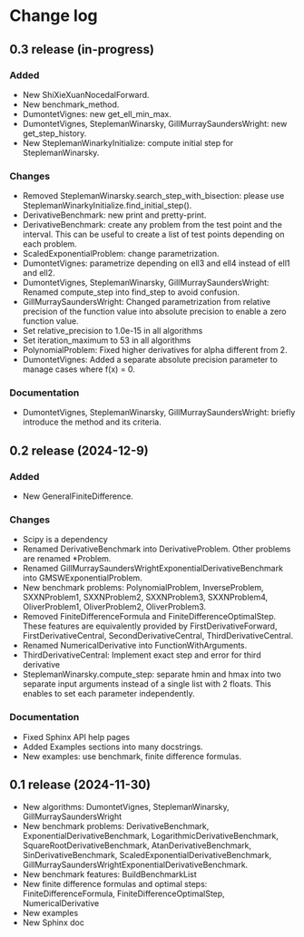 # Change log

## 0.3 release (in-progress)

### Added
- New ShiXieXuanNocedalForward.
- New benchmark_method.
- DumontetVignes: new get_ell_min_max.
- DumontetVignes, SteplemanWinarsky, GillMurraySaundersWright:
  new get_step_history.
- New SteplemanWinarkyInitialize: compute initial step for SteplemanWinarsky.

### Changes
- Removed SteplemanWinarsky.search_step_with_bisection: please use
  SteplemanWinarkyInitialize.find_initial_step().
- DerivativeBenchmark: new print and pretty-print.
- DerivativeBenchmark: create any problem from the test point and the
  interval. This can be useful to create a list of test points depending on
  each problem.
- ScaledExponentialProblem: change parametrization.
- DumontetVignes: parametrize depending on ell3 and ell4 instead
  of ell1 and ell2.
- DumontetVignes, SteplemanWinarsky, GillMurraySaundersWright:
  Renamed compute_step into find_step to avoid confusion.
- GillMurraySaundersWright: Changed parametrization from relative precision
  of the function value into absolute precision to enable a zero function value.
- Set relative_precision to 1.0e-15 in all algorithms
- Set iteration_maximum to 53 in all algorithms
- PolynomialProblem: Fixed higher derivatives for alpha different from 2.
- DumontetVignes: Added a separate absolute precision parameter to manage
  cases where f(x) = 0.

### Documentation
- DumontetVignes, SteplemanWinarsky, GillMurraySaundersWright:
  briefly introduce the method and its criteria.

## 0.2 release (2024-12-9)

### Added
- New GeneralFiniteDifference.

### Changes
- Scipy is a dependency
- Renamed DerivativeBenchmark into DerivativeProblem.
  Other problems are renamed *Problem.
- Renamed GillMurraySaundersWrightExponentialDerivativeBenchmark 
  into GMSWExponentialProblem.
- New benchmark problems:  PolynomialProblem, InverseProblem,
  SXXNProblem1, SXXNProblem2, SXXNProblem3,
  SXXNProblem4, OliverProblem1, OliverProblem2, OliverProblem3.
- Removed FiniteDifferenceFormula and FiniteDifferenceOptimalStep.
  These features are equivalently provided by FirstDerivativeForward, 
  FirstDerivativeCentral, SecondDerivativeCentral, ThirdDerivativeCentral.
- Renamed NumericalDerivative into FunctionWithArguments.
- ThirdDerivativeCentral: Implement exact step and error for third derivative
- SteplemanWinarsky.compute_step: separate hmin and hmax into two separate
  input arguments instead of a single list with 2 floats.
  This enables to set each parameter independently.

### Documentation
- Fixed Sphinx API help pages
- Added Examples sections into many docstrings.
- New examples: use benchmark, finite difference formulas.

## 0.1 release (2024-11-30)

- New algorithms: DumontetVignes, SteplemanWinarsky, GillMurraySaundersWright
- New benchmark problems: DerivativeBenchmark, ExponentialDerivativeBenchmark, 
  LogarithmicDerivativeBenchmark, SquareRootDerivativeBenchmark, 
  AtanDerivativeBenchmark, SinDerivativeBenchmark, 
  ScaledExponentialDerivativeBenchmark, 
  GillMurraySaundersWrightExponentialDerivativeBenchmark.
- New benchmark features: BuildBenchmarkList
- New finite difference formulas and optimal steps: 
  FiniteDifferenceFormula, FiniteDifferenceOptimalStep, NumericalDerivative
- New examples
- New Sphinx doc
